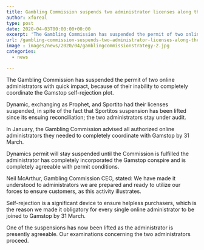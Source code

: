 ```yaml
---
title: Gambling Commission suspends two administrator licenses along these lines reestablishing one
author: xforeal 
type: post
date: 2020-04-03T00:00:00+00:00
excerpt: 'The Gambling Commission has suspended the permit of two online administrators with quick impact, because of their inability to completely incorporate the Gamstop self-prohibition scheme '
url: /gambling-commission-suspends-two-administrator-licenses-along-these-lines-reestablishing-one/
image : images/news/2020/04/gamblingcommissionstrategy-2.jpg
categories:
  - news

---
```

The Gambling Commission has suspended the permit of two online administrators with quick impact, because of their inability to completely coordinate the Gamstop self-rejection plot. 

Dynamic, exchanging as Prophet, and Sportito had their licenses suspended, in spite of the fact that Sportitos suspension has been lifted since its ensuing reconciliation; the two administrators stay under audit. 

In January, the Gambling Commission advised all authorized online administrators they needed to completely coordinate with Gamstop by 31 March. 

Dynamics permit will stay suspended until the Commission is fulfilled the administrator has completely incorporated the Gamstop conspire and is completely agreeable with permit conditions. 

Neil McArthur, Gambling Commission CEO, stated: We have made it understood to administrators we are prepared and ready to utilize our forces to ensure customers, as this activity illustrates. 

Self-rejection is a significant device to ensure helpless purchasers, which is the reason we made it obligatory for every single online administrator to be joined to Gamstop by 31 March. 

One of the suspensions has now been lifted as the administrator is presently agreeable. Our examinations concerning the two administrators proceed.